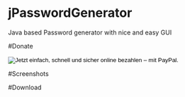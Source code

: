 jPasswordGenerator
==================

Java based Password generator with nice and easy GUI

#Donate
<form action="https://www.paypal.com/cgi-bin/webscr" method="post" target="_top">
<input type="hidden" name="cmd" value="_s-xclick">
<input type="hidden" name="hosted_button_id" value="NDTRJAP2LGDRW">
<input type="image" src="https://www.paypalobjects.com/de_DE/DE/i/btn/btn_donate_LG.gif" border="0" name="submit" alt="Jetzt einfach, schnell und sicher online bezahlen – mit PayPal.">
<img alt="" border="0" src="https://www.paypalobjects.com/de_DE/i/scr/pixel.gif" width="1" height="1">
</form>


#Screenshots

#Download
